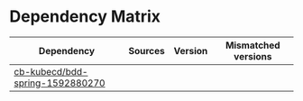 # Dependency Matrix

Dependency | Sources | Version | Mismatched versions
---------- | ------- | ------- | -------------------
[cb-kubecd/bdd-spring-1592880270](https://github.com/cb-kubecd/bdd-spring-1592880270.git) |  | []() | 
